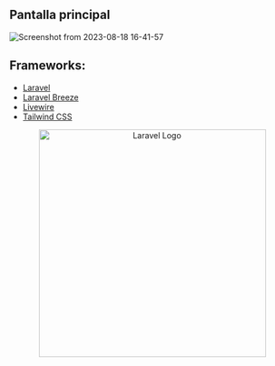 ## Pantalla principal

![Screenshot from 2023-08-18 16-41-57](https://github.com/luis11anillo/forum/assets/76981798/d755c73d-10f9-41a3-a91a-e64c78cc1bc2)


## Frameworks:

 - [Laravel](https://laravel.com/docs/10.x)
 - [Laravel Breeze]([https://laravel.com/docs/10.x](https://laravel.com/docs/10.x/starter-kits#laravel-breeze))
 - [Livewire](https://laravel-livewire.com/)
 - [Tailwind CSS](https://tailwindcss.com/docs/installation)

<p align="center"><a href="https://laravel.com" target="_blank"><img src="https://raw.githubusercontent.com/laravel/art/master/logo-lockup/5%20SVG/2%20CMYK/1%20Full%20Color/laravel-logolockup-cmyk-red.svg" width="400" alt="Laravel Logo"></a></p>
